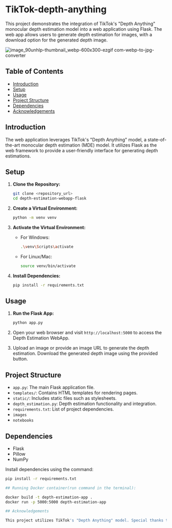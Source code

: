 # TikTok-depth-anything

This project demonstrates the integration of TikTok's "Depth Anything" monocular depth estimation model into a web application using Flask. The web app allows users to generate depth estimation for images, with a download option for the generated depth image.

![image_90unhlp-thumbnail_webp-600x300-ezgif com-webp-to-jpg-converter](https://github.com/inuwamobarak/TikTok-depth-anything/assets/65142149/2012bcc8-f504-4d44-9d95-a7071ee706b7)

## Table of Contents
- [Introduction](#introduction)
- [Setup](#setup)
- [Usage](#usage)
- [Project Structure](#project-structure)
- [Dependencies](#dependencies)
- [Acknowledgements](#acknowledgements)

## Introduction

The web application leverages TikTok's "Depth Anything" model, a state-of-the-art monocular depth estimation (MDE) model. It utilizes Flask as the web framework to provide a user-friendly interface for generating depth estimations.

## Setup

1. **Clone the Repository:**
    ```bash
    git clone <repository_url>
    cd depth-estimation-webapp-flask
    ```

2. **Create a Virtual Environment:**
    ```bash
    python -m venv venv
    ```

3. **Activate the Virtual Environment:**
    - For Windows:
        ```bash
        .\venv\Scripts\activate
        ```
    - For Linux/Mac:
        ```bash
        source venv/bin/activate
        ```

4. **Install Dependencies:**
    ```bash
    pip install -r requirements.txt
    ```

## Usage

1. **Run the Flask App:**
    ```bash
    python app.py
    ```

2. Open your web browser and visit `http://localhost:5000` to access the Depth Estimation WebApp.

3. Upload an image or provide an image URL to generate the depth estimation. Download the generated depth image using the provided button.

## Project Structure

- `app.py`: The main Flask application file.
- `templates/`: Contains HTML templates for rendering pages.
- `static/`: Includes static files such as stylesheets.
- `depth_estimation.py`: Depth estimation functionality and integration.
- `requirements.txt`: List of project dependencies.
- `images`
- `notebooks`

## Dependencies

- Flask
- Pillow
- NumPy

Install dependencies using the command:
```bash
pip install -r requirements.txt

## Running Docker container(run command in the terminal):

docker build -t depth-estimation-app .
docker run -p 5000:5000 depth-estimation-app

## Acknowledgements

This project utilizes TikTok's "Depth Anything" model. Special thanks to TikTok and the collaborating institutions for open-sourcing the model.
